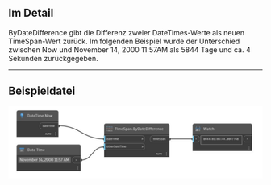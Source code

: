 ## Im Detail
ByDateDifference gibt die Differenz zweier DateTimes-Werte als neuen TimeSpan-Wert zurück. Im folgenden Beispiel wurde der Unterschied zwischen Now und November 14, 2000 11:57AM als 5844 Tage und ca. 4 Sekunden zurückgegeben.
___
## Beispieldatei

![ByDateDifference](./DSCore.TimeSpan.ByDateDifference_img.jpg)


